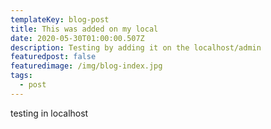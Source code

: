 ```yaml
---
templateKey: blog-post
title: This was added on my local
date: 2020-05-30T01:00:00.507Z
description: Testing by adding it on the localhost/admin
featuredpost: false
featuredimage: /img/blog-index.jpg
tags:
  - post
---
```

testing in localhost